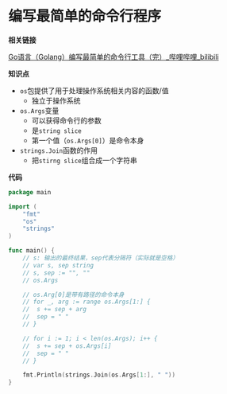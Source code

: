 # 编写最简单的命令行程序

**相关链接**

[Go语言（Golang）编写最简单的命令行工具（完）_哔哩哔哩_bilibili](https://www.bilibili.com/video/BV1jT4y1c7WS/?spm_id_from=333.999.0.0)



**知识点**

- `os`包提供了用于处理操作系统相关内容的函数/值
  - 独立于操作系统
- `os.Args`变量
  - 可以获得命令行的参数
  - 是`string slice`
  - 第一个值（`os.Args[0]`）是命令本身
- `strings.Join`函数的作用
  - 把`stirng slice`组合成一个字符串



**代码**

```go
package main

import (
	"fmt"
	"os"
	"strings"
)

func main() {
	// s: 输出的最终结果，sep代表分隔符（实际就是空格）
	// var s, sep string
	// s, sep := "", ""
	// os.Args

	// os.Arg[0]是带有路径的命令本身
	// for _, arg := range os.Args[1:] {
	// 	s += sep + arg
	// 	sep = " "
	// }

	// for i := 1; i < len(os.Args); i++ {
	// 	s += sep + os.Args[i]
	// 	sep = " "
	// }

	fmt.Println(strings.Join(os.Args[1:], " "))
}

```


